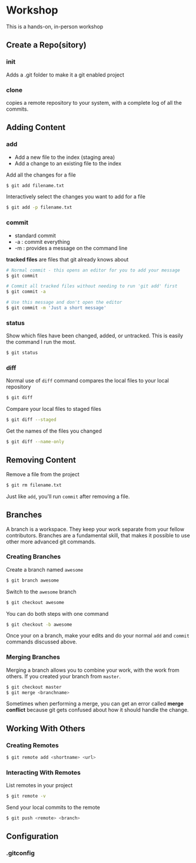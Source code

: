 # Workshop

This is a hands-on, in-person workshop

## Create a Repo(sitory)

### init

Adds a .git folder to make it a git enabled project


### clone

copies a remote repository to your system,
with a complete log of all the commits.


## Adding Content

### add

* Add a new file to the index (staging area)
* Add a change to an existing file to the index

Add all the changes for a file

```bash
$ git add filename.txt
```

Interactively select the changes you want to add for a file

```bash
$ git add -p filename.txt
```


### commit

* standard commit
* -a : commit everything
* -m : provides a message on the command line

**tracked files** are files that git already knows about

```bash
# Normal commit - this opens an editor for you to add your message
$ git commit

# Commit all tracked files without needing to run 'git add' first
$ git commit -a

# Use this message and don't open the editor
$ git commit -m 'Just a short message'
```

### status

Show which files have been changed, added, or untracked. This is easily the command I run the most.

```bash
$ git status
```

### diff

Normal use of `diff` command compares the local files to your local repository

```bash
$ git diff
```

Compare your local files to staged files

```bash
$ git diff --staged
```

Get the names of the files you changed

```bash
$ git diff --name-only
```



## Removing Content

Remove a file from the project

```bash
$ git rm filename.txt
```

Just like `add`, you'll run `commit` after removing a file.


## Branches

A branch is a workspace. They keep your work separate from your fellow contributors. Branches are a fundamental skill, that makes it possible to use other more advanced git commands.


### Creating Branches

Create a branch named `awesome`

```bash
$ git branch awesome
```

Switch to the `awesome` branch

```bash
$ git checkout awesome
```

You can do both steps with one command

```bash
$ git checkout -b awesome
```

Once your on a branch, make your edits and do your normal `add` and `commit` commands discussed above.


### Merging Branches

Merging a branch allows you to combine your  work, with the work from others. If you created your branch from `master`.

```bash
$ git checkout master
$ git merge <branchname>

```

Sometimes when performing a merge, you can get an error called **merge conflict** because git gets confused about how it should handle the change.


## Working With Others

### Creating Remotes

```bash
$ git remote add <shortname> <url>
```

### Interacting With Remotes

List remotes in your project

```bash
$ git remote -v
```

Send your local commits to the remote

```bash
$ git push <remote> <branch>
```



## Configuration

### .gitconfig


